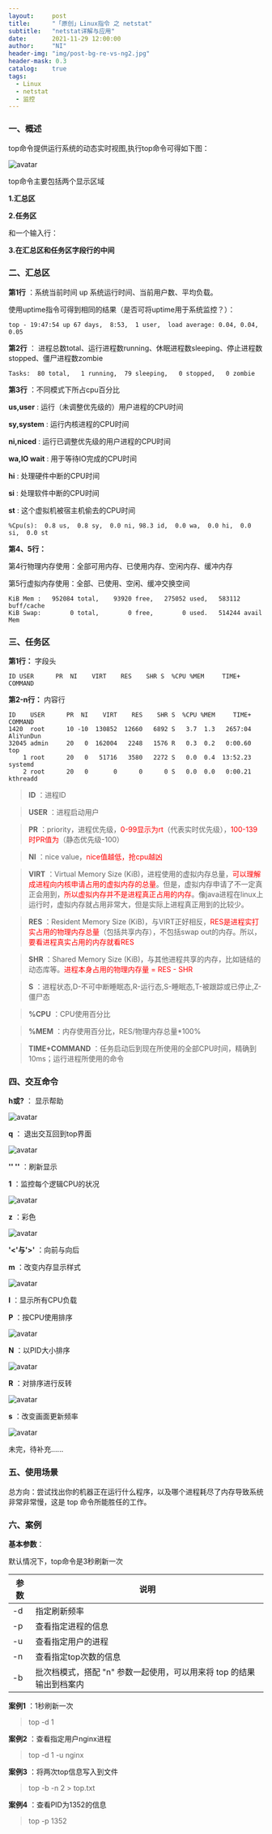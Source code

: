 ```yaml
---
layout:     post
title:      "「原创」Linux指令 之 netstat"
subtitle:   "netstat详解与应用"
date:       2021-11-29 12:00:00
author:     "NI"
header-img: "img/post-bg-re-vs-ng2.jpg"
header-mask: 0.3
catalog:    true
tags:
  - Linux
  - netstat
  - 监控
---
```


### 一、概述

top命令提供运行系统的动态实时视图,执行top命令可得如下图：

![avatar](/img/linux/top.png)

top命令主要包括两个显示区域

**1.汇总区**

**2.任务区**

和一个输入行：

**3.在汇总区和任务区字段行的中间**

### 二、汇总区

**第1行** ：系统当前时间 up 系统运行时间、当前用户数、平均负载。

使用uptime指令可得到相同的结果（是否可将uptime用于系统监控？）：

```shell
top - 19:47:54 up 67 days,  8:53,  1 user,  load average: 0.04, 0.04, 0.05
```

**第2行** ： 进程总数total、运行进程数running、休眠进程数sleeping、停止进程数stopped、僵尸进程数zombie

```shell
Tasks:  80 total,   1 running,  79 sleeping,   0 stopped,   0 zombie
```

**第3行** ：不同模式下所占cpu百分比

**us,user** : 运行（未调整优先级的）用户进程的CPU时间

**sy,system** : 运行内核进程的CPU时间

**ni,niced** : 运行已调整优先级的用户进程的CPU时间

**wa,IO wait** : 用于等待IO完成的CPU时间

**hi** : 处理硬件中断的CPU时间

**si** : 处理软件中断的CPU时间

**st** : 这个虚拟机被宿主机偷去的CPU时间

```shell
%Cpu(s):  0.8 us,  0.8 sy,  0.0 ni, 98.3 id,  0.0 wa,  0.0 hi,  0.0 si,  0.0 st
```

**第4、5行：**

第4行物理内存使用：全部可用内存、已使用内存、空闲内存、缓冲内存

第5行虚拟内存使用：全部、已使用、空闲、缓冲交换空间

```shell
KiB Mem :   952084 total,    93920 free,   275052 used,   583112 buff/cache
KiB Swap:        0 total,        0 free,        0 used.   514244 avail Mem
```

### 三、任务区

**第1行：** 字段头

```shell
ID USER      PR  NI    VIRT    RES    SHR S  %CPU %MEM     TIME+ COMMAND 
```

**第2-n行：** 内容行

```shell
ID    USER      PR  NI    VIRT    RES    SHR S  %CPU %MEM     TIME+ COMMAND 
1420  root      10 -10  130852  12660   6892 S   3.7  1.3   2657:04 AliYunDun              
32045 admin     20   0  162004   2248   1576 R   0.3  0.2   0:00.60 top                    
    1 root      20   0   51716   3580   2272 S   0.0  0.4  13:52.23 systemd                
    2 root      20   0       0      0      0 S   0.0  0.0   0:00.21 kthreadd 
```

>**ID** ：进程ID

>**USER** ：进程启动用户

>**PR** ：priority，进程优先级，<font color='red'>0-99显示为rt</font>（代表实时优先级），<font color='red'>100-139时PR值为</font>（静态优先级-100）

>**NI** ：nice value，<font color='red'>nice值越低，抢cpu越凶</font>

>**VIRT** ：Virtual Memory Size (KiB)，进程使用的虚拟内存总量，<font color='red'>可以理解成进程向内核申请占用的虚拟内存的总量</font>。但是，虚拟内存申请了不一定真正会用到，<font color='red'>所以虚拟内存并不是进程真正占用的内存</font>。像java进程在linux上运行时，虚拟内存就占用非常大，但是实际上进程真正用到的比较少。

>**RES** ：Resident Memory Size (KiB)，与VIRT正好相反，<font color='red'>RES是进程实打实占用的物理内存总量</font>（包括共享内存），不包括swap out的内存。所以，<font color='red'>要看进程真实占用的内存就看RES</font>

>**SHR** ：Shared Memory Size (KiB)，与其他进程共享的内存，比如链结的动态库等。<font color='red'>进程本身占用的物理内存量 = RES - SHR</font>

>**S** ：进程状态,D-不可中断睡眠态,R-运行态,S-睡眠态,T-被跟踪或已停止,Z-僵尸态

>**%CPU** ：CPU使用百分比

>**%MEM** ：内存使用百分比，RES/物理内存总量*100%

>**TIME+COMMAND** ：任务启动后到现在所使用的全部CPU时间，精确到10ms；运行进程所使用的命令


### 四、交互命令 

**h或?** ： 显示帮助

![avatar](/img/linux/top-h.png)

**q** ：   退出交互回到top界面

![avatar](/img/linux/top-q.png)

**'<ENTER>' '<SPACE>'** ：刷新显示

**1** ：监控每个逻辑CPU的状况

![avatar](/img/linux/top-1.png)

**z** ：彩色

![avatar](/img/linux/top-z.png)

**'<'与'>'** ：向前与向后

**m** ：改变内存显示样式

![avatar](/img/linux/top-m.png)

**l** ：显示所有CPU负载

**P** ：按CPU使用排序

![avatar](/img/linux/top-P.png)

**N** ：以PID大小排序

![avatar](/img/linux/top-N.png)

**R** ：对排序进行反转

![avatar](/img/linux/top-R.png)

**s** ：改变画面更新频率

![avatar](/img/linux/top-s.png)

未完，待补充......

### 五、使用场景

总方向：尝试找出你的机器正在运行什么程序，以及哪个进程耗尽了内存导致系统非常非常慢，这是 top 命令所能胜任的工作。

### 六、案例

**基本参数**：

默认情况下，top命令是3秒刷新一次

| 参数 | 说明 |
| ---- | ---- |
| -d | 指定刷新频率 |
| -p | 查看指定进程的信息 |
| -u | 查看指定用户的进程 |
| -n | 查看指定top次数的信息 |
| -b | 批次档模式，搭配 "n" 参数一起使用，可以用来将 top 的结果输出到档案内 |


**案例1** ：1秒刷新一次

>top -d 1

**案例2** ：查看指定用户nginx进程

>top -d 1 -u nginx

**案例3** ：将两次top信息写入到文件

>top -b -n 2 > top.txt

**案例4** ：查看PID为1352的信息

>top -p 1352























